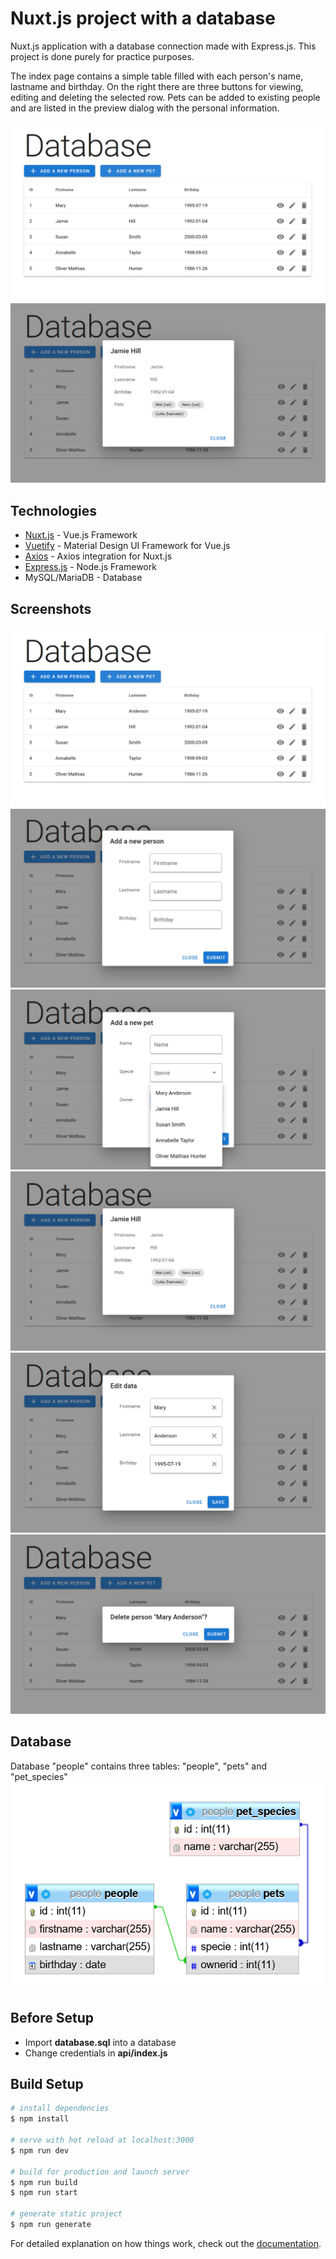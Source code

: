 # Nuxt.js project with a database

Nuxt.js application with a database connection made with Express.js. This project is done purely for practice purposes.

The index page contains a simple table filled with each person's name, lastname and birthday. On the right there are three buttons for viewing, editing and deleting the selected row. Pets can be added to existing people and are listed in the preview dialog with the personal information.

![Index page](./screenshots/screenshot1.png)
![Selected person](./screenshots/screenshot4.png)

## Technologies

- [Nuxt.js](https://nuxtjs.org/) - Vue.js Framework
- [Vuetify](https://vuetifyjs.com/en/) - Material Design UI Framework for Vue.js
- [Axios](https://axios.nuxtjs.org/) - Axios integration for Nuxt.js
- [Express.js](https://expressjs.com/) - Node.js Framework
- MySQL/MariaDB - Database

## Screenshots
![Index page](./screenshots/screenshot1.png)
![Add a new person](./screenshots/screenshot2.png)
![Add a new pet](./screenshots/screenshot3.png)
![Selected person](./screenshots/screenshot4.png)
![Edit data](./screenshots/screenshot5.png)
![Delete selected person](./screenshots/screenshot6.png)

## Database
Database "people" contains three tables: "people", "pets" and "pet_species"
![Database structure](./screenshots/database-structure.png)

## Before Setup

- Import **database.sql** into a database
- Change credentials in **api/index.js**

## Build Setup

```bash
# install dependencies
$ npm install

# serve with hot reload at localhost:3000
$ npm run dev

# build for production and launch server
$ npm run build
$ npm run start

# generate static project
$ npm run generate
```

For detailed explanation on how things work, check out the [documentation](https://nuxtjs.org).